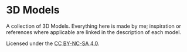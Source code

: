 # 3D Models

A collection of 3D Models. Everything here is made by me; inspiration or
references where applicable are linked in the description of each model.

Licensed under the [CC BY-NC-SA 4.0](./LICENSE).
